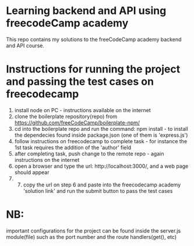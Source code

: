# Learning backend and API using freecodeCamp academy
This repo  contains  my solutions to the freeCodeCamp academy backend and API course. 

# Instructions for running the project and passing the test cases on freecodecamp
1. install node on PC - instructions available on the internet
2. clone the boilerplate repository(repo) from https://github.com/freeCodeCamp/boilerplate-npm/
3. cd into the boilerplate repo and run the command: npm install - to install the dependecies found inside package.json (one of them is 'express.js')
4. follow instructions on freecodecamp to complete task - for instance the 1st task requires the addition of the 'author' field
5. after completing task, push change to the remote repo - again instructions on the internet
6. open a browser and type the url: http://localhost:3000/,  and a web page should appear
7. 7. copy the url on step 6 and paste into the freecodecamp academy 'solution link' and run the submit button to pass the test cases 


# NB:
important configurations for the project can be found inside the server.js module(file) such as the port number and the route handlers(get(), etc)
